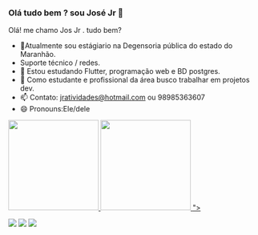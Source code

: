 ### Olá tudo bem ? sou José Jr 👋

Olá! me chamo Jos Jr . tudo bem?

- 🔭Atualmente sou estágiario na Degensoria pública do estado do Maranhão.
- Suporte técnico / redes.
- 🌱 Estou estudando Flutter, programação web e BD postgres.
- 🤔 Como estudante e profissional da área busco trabalhar em projetos dev.
- 📫 Contato: jratividades@hotmail.com ou 98985363607
- 😄 Pronouns:Ele/dele

 <div>
  <a href="https://github.com/joseGjr">
  <img height="180em" src="https://github-readme-stats.vercel.app/api?username=joseGjr&show_icons=true&theme=dark&include_all_commits=true&count_private=true"/>
  <img height="180em" src="https://github-readme-stats.vercel.app/api/top-langs/?username=joseGjr&layout=compact&langs_count=7&theme=dark"/>
  <link rel = "stylesheet" href = "<link rel = "stylesheet" href = "https://cdn.jsdelivr.net/gh/devicons/devicon@v2.13.0/devicon.min.css">">
<div>
  <div> 

  <a href="https://www.instagram.com/jg._junior_/" target="_blank"><img src="https://img.shields.io/badge/-Instagram-%23E4405F?style=for-the-badge&logo=instagram&logoColor=white" target="_blank"></a>
   <a href = "mailto:tubabajr@gmail.com"><img src="https://img.shields.io/badge/-Gmail-%23333?style=for-the-badge&logo=gmail&logoColor=white" target="_blank"></a>
   <a href="https://linkedin.com/in/josé-guiomar-silva-jr-1a968b198
" target="_blank"><img src="https://img.shields.io/badge/-LinkedIn-%230077B5?style=for-the-badge&logo=linkedin&logoColor=white" target="_blank"></a> 
 
